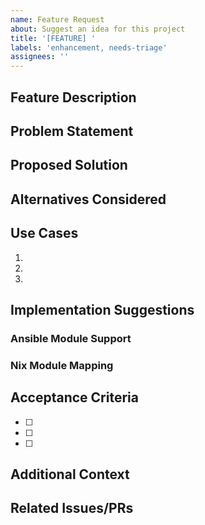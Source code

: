 ```yaml
---
name: Feature Request
about: Suggest an idea for this project
title: '[FEATURE] '
labels: 'enhancement, needs-triage'
assignees: ''
---
```


## Feature Description
<!-- A clear and concise description of the feature you'd like -->

## Problem Statement
<!-- Describe the problem this feature would solve -->

## Proposed Solution
<!-- Describe your proposed solution -->

## Alternatives Considered
<!-- Describe any alternative solutions or features you've considered -->

## Use Cases
<!-- Provide specific use cases where this feature would be beneficial -->

1. 
2. 
3. 

## Implementation Suggestions
<!-- If you have ideas on how to implement this feature -->

### Ansible Module Support
<!-- If requesting support for new Ansible modules, list them here -->

### Nix Module Mapping
<!-- If you know the Nix equivalent, describe the mapping -->

## Acceptance Criteria
<!-- Define what "done" looks like for this feature -->

- [ ] 
- [ ] 
- [ ] 

## Additional Context
<!-- Add any other context, mockups, or examples about the feature request here -->

## Related Issues/PRs
<!-- Link to related issues or pull requests -->